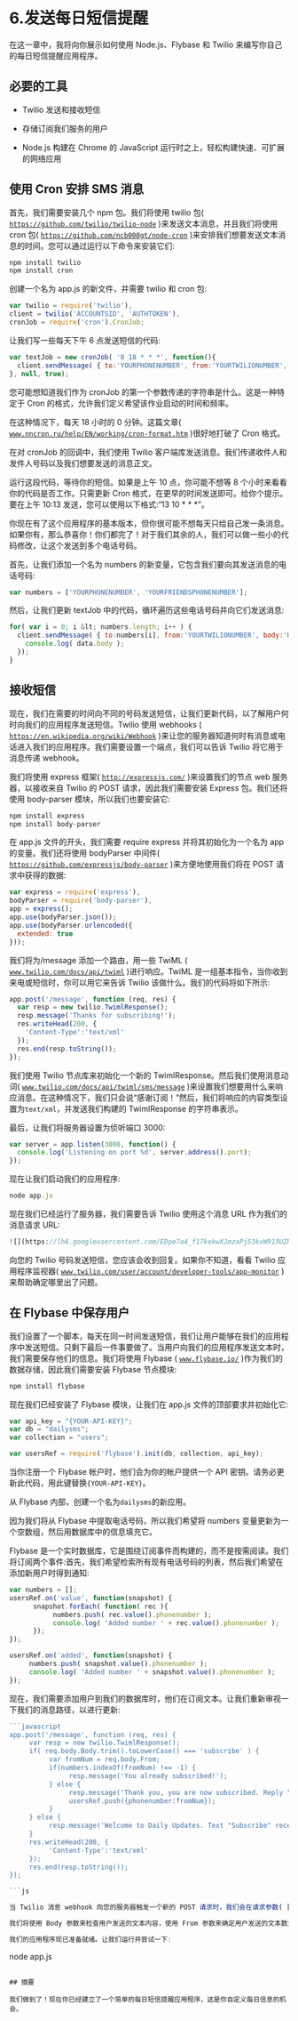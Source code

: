 # 6.发送每日短信提醒

在这一章中，我将向你展示如何使用 Node.js、Flybase 和 Twilio 来编写你自己的每日短信提醒应用程序。

## 必要的工具

*   Twilio 发送和接收短信

*   存储订阅我们服务的用户

*   Node.js 构建在 Chrome 的 JavaScript 运行时之上，轻松构建快速、可扩展的网络应用

## 使用 Cron 安排 SMS 消息

首先，我们需要安装几个 npm 包。我们将使用 twilio 包( [`https://github.com/twilio/twilio-node`](https://github.com/twilio/twilio-node) )来发送文本消息，并且我们将使用 cron 包( [`https://github.com/ncb000gt/node-cron`](https://github.com/ncb000gt/node-cron) )来安排我们想要发送文本消息的时间。您可以通过运行以下命令来安装它们:

```js
npm install twilio
npm install cron

```

创建一个名为 app.js 的新文件，并需要 twilio 和 cron 包:

```js
var twilio = require('twilio'),
client = twilio('ACCOUNTSID', 'AUTHTOKEN'),
cronJob = require('cron').CronJob;

```

让我们写一些每天下午 6 点发送短信的代码:

```js
var textJob = new cronJob( '0 18 * * *', function(){
  client.sendMessage( { to:'YOURPHONENUMBER', from:'YOURTWILIONUMBER', body:'Hello! Hope you're having a good day!' }, function( err, data ) {});
}, null, true);

```

您可能想知道我们作为 cronJob 的第一个参数传递的字符串是什么。这是一种特定于 Cron 的格式，允许我们定义希望该作业启动的时间和频率。

在这种情况下，每天 18 小时的 0 分钟。这篇文章( [`www.nncron.ru/help/EN/working/cron-format.htm`](http://www.nncron.ru/help/EN/working/cron-format.htm) )很好地打破了 Cron 格式。

在对 cronJob 的回调中，我们使用 Twilio 客户端库发送消息。我们传递收件人和发件人号码以及我们想要发送的消息正文。

运行这段代码，等待你的短信。如果是上午 10 点，你可能不想等 8 个小时来看看你的代码是否工作。只需更新 Cron 格式，在更早的时间发送即可。给你个提示。要在上午 10:13 发送，您可以使用以下格式:“13 10 * * *”。

你现在有了这个应用程序的基本版本，但你很可能不想每天只给自己发一条消息。如果你有，那么恭喜你！你们都完了！对于我们其余的人，我们可以做一些小的代码修改，让这个发送到多个电话号码。

首先，让我们添加一个名为 numbers 的新变量，它包含我们要向其发送消息的电话号码:

```js
var numbers = ['YOURPHONENUMBER', 'YOURFRIENDSPHONENUMBER'];

```

然后，让我们更新 textJob 中的代码，循环遍历这些电话号码并向它们发送消息:

```js
for( var i = 0; i &lt; numbers.length; i++ ) {
  client.sendMessage( { to:numbers[i], from:'YOURTWILIONUMBER', body:'Hello! Hope you’re having a good day.'}, function( err, data ) {
    console.log( data.body );
  });
}

```

## 接收短信

现在，我们在需要的时间向不同的号码发送短信，让我们更新代码，以了解用户何时向我们的应用程序发送短信。Twilio 使用 webhooks ( [`https://en.wikipedia.org/wiki/Webhook`](https://en.wikipedia.org/wiki/Webhook) )来让您的服务器知道何时有消息或电话进入我们的应用程序。我们需要设置一个端点，我们可以告诉 Twilio 将它用于消息传递 webhook。

我们将使用 express 框架( [`http://expressjs.com/`](http://expressjs.com/) )来设置我们的节点 web 服务器，以接收来自 Twilio 的 POST 请求，因此我们需要安装 Express 包。我们还将使用 body-parser 模块，所以我们也要安装它:

```js
npm install express
npm install body-parser

```

在 app.js 文件的开头，我们需要 require express 并将其初始化为一个名为 app 的变量。我们还将使用 bodyParser 中间件( [`https://github.com/expressjs/body-parser`](https://github.com/expressjs/body-parser) )来方便地使用我们将在 POST 请求中获得的数据:

```js
var express = require('express'),
bodyParser = require('body-parser'),
app = express();
app.use(bodyParser.json());
app.use(bodyParser.urlencoded({
  extended: true
}));

```

我们将为/message 添加一个路由，用一些 TwiML ( [`www.twilio.com/docs/api/twiml`](http://www.twilio.com/docs/api/twiml) )进行响应。TwiML 是一组基本指令，当你收到来电或短信时，你可以用它来告诉 Twilio 该做什么。我们的代码将如下所示:

```js
app.post('/message', function (req, res) {
  var resp = new twilio.TwimlResponse();
  resp.message('Thanks for subscribing!');
  res.writeHead(200, {
    'Content-Type':'text/xml'
  });
  res.end(resp.toString());
});

```

我们使用 Twilio 节点库来初始化一个新的 TwimlResponse。然后我们使用消息动词( [`www.twilio.com/docs/api/twiml/sms/message`](http://www.twilio.com/docs/api/twiml/sms/message) )来设置我们想要用什么来响应消息。在这种情况下，我们只会说“感谢订阅！”然后，我们将响应的内容类型设置为`text/xml`，并发送我们构建的 TwimlResponse 的字符串表示。

最后，让我们将服务器设置为侦听端口 3000:

```js
var server = app.listen(3000, function() {
  console.log('Listening on port %d', server.address().port);
});

```

现在让我们启动我们的应用程序:

```js
node app.js

```

现在我们已经运行了服务器，我们需要告诉 Twilio 使用这个消息 URL 作为我们的消息请求 URL:

```js
![](https://lh6.googleusercontent.com/EDpe7a4_f17kekwXJmzaPj53kvW913UZHr-lEvlKP588mR5jHzIzUd7g48GSzkSzz5INNI9sh3Mygtmstiz4YmCuFznnTSlWpZV0bEFXjjnlU8mZzHR_SL-7nyEHWTmolw)

```

向您的 Twilio 号码发送短信，您应该会收到回复。如果你不知道，看看 Twilio 应用程序监视器( [`www.twilio.com/user/account/developer-tools/app-monitor`](http://www.twilio.com/user/account/developer-tools/app-monitor) )来帮助确定哪里出了问题。

## 在 Flybase 中保存用户

我们设置了一个脚本，每天在同一时间发送短信，我们让用户能够在我们的应用程序中发送短信。只剩下最后一件事要做了。当用户向我们的应用程序发送文本时，我们需要保存他们的信息。我们将使用 Flybase ( [`www.flybase.io/`](http://www.flybase.io/) )作为我们的数据存储，因此我们需要安装 Flybase 节点模块:

```js
npm install flybase

```

现在我们已经安装了 Flybase 模块，让我们在 app.js 文件的顶部要求并初始化它:

```js
var api_key = "{YOUR-API-KEY}";
var db = "dailysms";
var collection = "users";

var usersRef = require('flybase').init(db, collection, api_key);

```

当你注册一个 Flybase 帐户时，他们会为你的帐户提供一个 API 密钥。请务必更新此代码，用此键替换`{YOUR-API-KEY}`。

从 Flybase 内部，创建一个名为`dailysms`的新应用。

因为我们将从 Flybase 中提取电话号码，所以我们希望将 numbers 变量更新为一个空数组，然后用数据库中的信息填充它。

Flybase 是一个实时数据库，它是围绕订阅事件而构建的，而不是按需阅读。我们将订阅两个事件:首先，我们希望检索所有现有电话号码的列表，然后我们希望在添加新用户时得到通知:

```js
var numbers = [];
usersRef.on('value', function(snapshot) {
      snapshot.forEach( function( rec ){
           numbers.push( rec.value().phonenumber );
           console.log( 'Added number ' + rec.value().phonenumber );
      });
});

usersRef.on('added', function(snapshot) {
     numbers.push( snapshot.value().phonenumber );
     console.log( 'Added number ' + snapshot.value().phonenumber );
});

```

现在，我们需要添加用户到我们的数据库时，他们在订阅文本。让我们重新审视一下我们的消息路径，以进行更新:

```js
```javascript
app.post('/message', function (req, res) {
     var resp = new twilio.TwimlResponse();
     if( req.body.Body.trim().toLowerCase() === 'subscribe' ) {
          var fromNum = req.body.From;
          if(numbers.indexOf(fromNum) !== -1) {
               resp.message('You already subscribed!');
          } else {
               resp.message('Thank you, you are now subscribed. Reply "STOP" to stop receiving updates.');
               usersRef.push({phonenumber:fromNum});
          }
     } else {
          resp.message('Welcome to Daily Updates. Text "Subscribe" receive updates.');
     }
     res.writeHead(200, {
          'Content-Type':'text/xml'
     });
     res.end(resp.toString());
});

```js

当 Twilio 消息 webhook 向您的服务器触发一个新的 POST 请求时，我们会在请求参数( [`www.twilio.com/docs/api/twiml/sms/twilio_request#request-parameters`](http://www.twilio.com/docs/api/twiml/sms/twilio_request%2523request-parameters) )中包含关于消息的信息。

我们将使用 Body 参数来检查用户发送的文本内容，使用 From 参数来确定用户发送的文本数量。如果他们已经输入了单词“subscribe ”,并且他们还不在我们的数据库中，我们将使用我们的 Flybase 引用上的 push 函数来添加他们。

我们的应用程序现已准备就绪。让我们运行并尝试一下:

```
node app.js

```

## 摘要

我们做到了！现在你已经建立了一个简单的每日短信提醒应用程序，这是你自定义每日信息的机会。